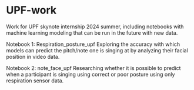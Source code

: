 # UPF-work

Work for UPF skynote internship 2024 summer, including notebooks with machine learning modeling that can be run in the future with new data.

Notebook 1: Respiration_posture_upf
Exploring the accuracy with which models can predict the pitch/note one is singing at by analyzing their facial position in video data.

Notebook 2: note_face_upf
Researching whether it is possible to predict when a participant is singing using correct or poor posture using only respiration sensor data.

